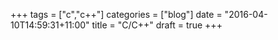 +++
tags = ["c","c++"]
categories = ["blog"]
date = "2016-04-10T14:59:31+11:00"
title = "C/C++"
draft = true
+++
